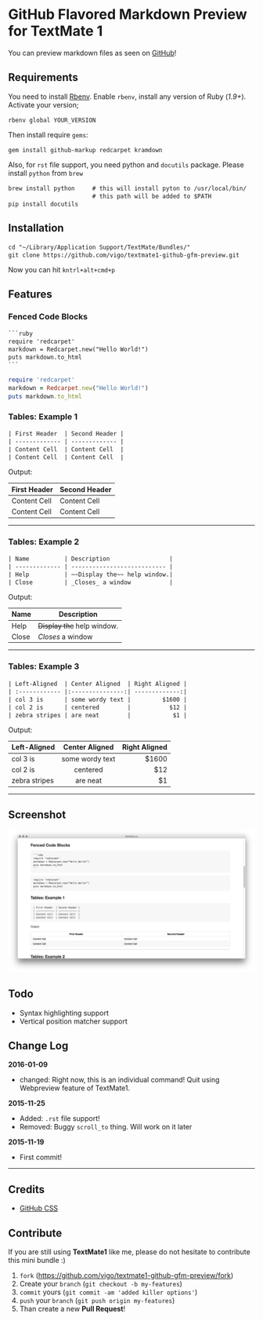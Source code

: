 # GitHub Flavored Markdown Preview for TextMate 1

You can preview markdown files as seen on [GitHub](http://github.com)!

## Requirements

You need to install [Rbenv](https://github.com/sstephenson/rbenv). Enable
`rbenv`, install any version of Ruby (*1.9+*). Activate your version;

    rbenv global YOUR_VERSION

Then install require `gems`:

    gem install github-markup redcarpet kramdown

Also, for `rst` file support, you need python and `docutils` package. Please
install `python` from `brew`

    brew install python     # this will install pyton to /usr/local/bin/
                            # this path will be added to $PATH
    pip install docutils

## Installation

    cd "~/Library/Application Support/TextMate/Bundles/"
    git clone https://github.com/vigo/textmate1-github-gfm-preview.git

Now you can hit `kntrl+alt+cmd+p`

## Features

### Fenced Code Blocks

    ```ruby
    require 'redcarpet'
    markdown = Redcarpet.new("Hello World!")
    puts markdown.to_html
    ```

```ruby
require 'redcarpet'
markdown = Redcarpet.new("Hello World!")
puts markdown.to_html
```

### Tables: Example 1

    | First Header  | Second Header |
    | ------------- | ------------- |
    | Content Cell  | Content Cell  |
    | Content Cell  | Content Cell  |

Output:

| First Header  | Second Header |
| ------------- | ------------- |
| Content Cell  | Content Cell  |
| Content Cell  | Content Cell  |

***

### Tables: Example 2

    | Name          | Description                 |
    | ------------- | --------------------------- |
    | Help          | ~~Display the~~ help window.|
    | Close         | _Closes_ a window           |

Output:

| Name          | Description                 |
| ------------- | --------------------------- |
| Help          | ~~Display the~~ help window.|
| Close         | _Closes_ a window           |

***

### Tables: Example 3

    | Left-Aligned  | Center Aligned  | Right Aligned |
    | :------------ |:---------------:| -------------:|
    | col 3 is      | some wordy text |         $1600 |
    | col 2 is      | centered        |           $12 |
    | zebra stripes | are neat        |            $1 |

Output:

| Left-Aligned  | Center Aligned  | Right Aligned |
| :------------ |:---------------:| -------------:|
| col 3 is      | some wordy text |         $1600 |
| col 2 is      | centered        |           $12 |
| zebra stripes | are neat        |            $1 |

***

## Screenshot

![GFM Preview](https://github.com/vigo/textmate1-github-gfm-preview/raw/master/screenshot.png)

## Todo

* Syntax highlighting support
* Vertical position matcher support


## Change Log

**2016-01-09**

* changed: Right now, this is an individual command! Quit using Webpreview
feature of TextMate1.

**2015-11-25**

* Added: `.rst` file support!
* Removed: Buggy `scroll_to` thing. Will work on it later

**2015-11-19**

* First commit!

***

## Credits

* [GitHub CSS](https://github.com/sindresorhus/github-markdown-css)

## Contribute

If you are still using **TextMate1** like me, please do not hesitate to contribute
this mini bundle :)

1. `fork` (https://github.com/vigo/textmate1-github-gfm-preview/fork)
2. Create your `branch` (`git checkout -b my-features`)
3. `commit` yours (`git commit -am 'added killer options'`)
4. `push` your `branch` (`git push origin my-features`)
5. Than create a new **Pull Request**!
